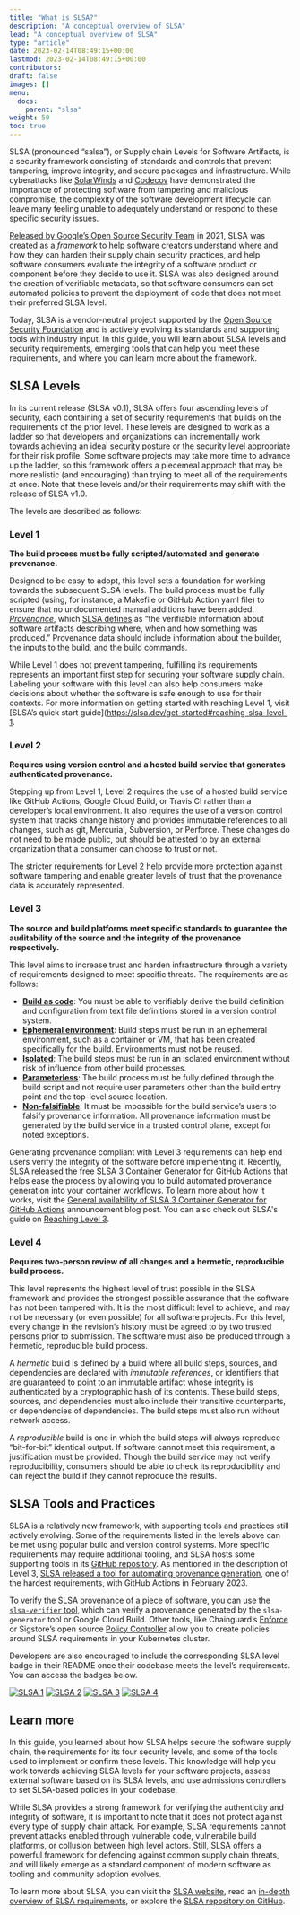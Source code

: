 ```yaml
---
title: "What is SLSA?"
description: "A conceptual overview of SLSA"
lead: "A conceptual overview of SLSA"
type: "article"
date: 2023-02-14T08:49:15+00:00
lastmod: 2023-02-14T08:49:15+00:00
contributors:  
draft: false
images: []
menu:
  docs:
    parent: "slsa"
weight: 50
toc: true
---
```


SLSA (pronounced “salsa”), or Supply chain Levels for Software Artifacts, is a security framework consisting of standards and controls that prevent tampering, improve integrity, and secure packages and infrastructure. While cyberattacks like [SolarWinds](https://www.gao.gov/assets/gao-22-104746.pdf) and [Codecov](https://www.reuters.com/technology/codecov-hackers-breached-hundreds-restricted-customer-sites-sources-2021-04-19/) have demonstrated the importance of protecting software from tampering and malicious compromise, the complexity of the software development lifecycle can leave many feeling unable to adequately understand or respond to these specific security issues. 

[Released by Google’s Open Source Security Team](https://security.googleblog.com/2021/06/introducing-slsa-end-to-end-framework.html) in 2021, SLSA was created as a _framework_ to help software creators understand where and how they can harden their supply chain security practices, and help software consumers evaluate the integrity of a software product or component before they decide to use it. SLSA was also designed around the creation of verifiable metadata, so that software consumers can set automated policies to prevent the deployment of code that does not meet their preferred SLSA level. 

Today, SLSA is a vendor-neutral project supported by the [Open Source Security Foundation](https://openssf.org/) and is actively evolving its standards and supporting tools with industry input. In this guide, you will learn about SLSA levels and security requirements, emerging tools that can help you meet these requirements, and where you can learn more about the framework.  


## SLSA Levels 

In its current release (SLSA v0.1), SLSA offers four ascending levels of security, each containing a set of security requirements that builds on the requirements of the prior level. These levels are designed to work as a ladder so that developers and organizations can incrementally work towards achieving an ideal security posture or the security level appropriate for their risk profile. Some software projects may take more time to advance up the ladder, so this framework offers a piecemeal approach that may be more realistic (and encouraging) than trying to meet all of the requirements at once. Note that these levels and/or their requirements may shift with the release of SLSA v1.0. 

The levels are described as follows:

 
### Level 1
**The build process must be fully scripted/automated and generate provenance.** 

Designed to be easy to adopt, this level sets a foundation for working towards the subsequent SLSA levels. The build process must be fully scripted (using, for instance, ​​a Makefile or GitHub Action yaml file) to ensure that no undocumented manual additions have been added.  [_Provenance_](https://edu.chainguard.dev/software-security/glossary/#provenance), which [SLSA defines](https://slsa.dev/provenance/v0.2) as “the verifiable information about software artifacts describing where, when and how something was produced.” Provenance data should include information about the builder, the inputs to the build, and the build commands.

While Level 1 does not prevent tampering, fulfilling its requirements represents an important first step for securing your software supply chain. Labeling your software with this level can also help consumers make decisions about whether the software is safe enough to use for their contexts. For more information on getting started with reaching Level 1, visit [SLSA’s quick start guide](https://slsa.dev/get-started#reaching-slsa-level-1. 

### Level 2
**Requires using version control and a hosted build service that generates authenticated provenance.** 

Stepping up from Level 1, Level 2 requires the use of a hosted build service like GitHub Actions, Google Cloud Build, or Travis CI rather than a developer’s local environment. It also requires the use of a version control system that tracks change history and provides immutable references to all changes, such as git, Mercurial, Subversion, or Perforce. These changes do not need to be made public, but should be attested to by an external organization that a consumer can choose to trust or not. 

The stricter requirements for Level 2 help provide more protection against software tampering and enable greater levels of trust that the provenance data is accurately represented. 

### Level 3 
**The source and build platforms meet specific standards to guarantee the auditability of the source and the integrity of the provenance respectively.** 

This level aims to increase trust and harden infrastructure through a variety of requirements designed to meet specific threats. The requirements are as follows:

* **[Build as code](https://slsa.dev/spec/v0.1/requirements#build-as-code)**: You must be able to verifiably derive the build definition and configuration from text file definitions stored in a version control system.  
*  **[Ephemeral environment](https://slsa.dev/spec/v0.1/requirements#ephemeral-environment)**:  Build steps must be run in an ephemeral environment, such as a container or VM, that has been created specifically for the build. Environments must not be reused. 
*  **[Isolated](https://slsa.dev/spec/v0.1/requirements#isolated)**: The build steps must be run in an isolated environment without risk of influence from other build processes.  
*  **[Parameterless](https://slsa.dev/spec/v0.1/requirements#parameterless)**: The build process must be fully defined through the build script and not require user parameters other than the build entry point and the top-level source location.
*  **[Non-falsifiable](https://slsa.dev/spec/v0.1/requirements#non-falsifiable)**:  It must be impossible for the build service’s users to falsify provenance information. All provenance information must be generated by the build service in a trusted control plane, except for noted exceptions. 

Generating provenance compliant with Level 3 requirements can help end users verify the integrity of the software before implementing it. Recently, SLSA released the free SLSA 3 Container Generator for GitHub Actions that helps ease the process by allowing you to build automated provenance generation into your container workflows. To learn more about how it works, visit the [General availability of SLSA 3 Container Generator for GitHub Actions](https://slsa.dev/blog/2023/02/slsa-github-workflows-container-ga) announcement blog post. You can also check out SLSA's guide on [Reaching Level 3](https://slsa.dev/get-started#reaching-slsa-level-3). 

### Level 4 
**Requires two-person review of all changes and a hermetic, reproducible build process.**

This level represents the highest level of trust possible in the SLSA framework and provides the strongest possible assurance that the software has not been tampered with. It is the most difficult level to achieve, and may not be necessary (or even possible) for all software projects. 
For this level, every change in the revision’s history must be agreed to by two trusted persons prior to submission. The software must also be produced through a hermetic, reproducible build process. 

A _hermetic_ build is defined by a build where all build steps, sources, and dependencies are declared with _immutable references_, or identifiers that are guaranteed to point to an immutable artifact whose integrity is authenticated by a cryptographic hash of its contents. These build steps, sources, and dependencies must also include their transitive counterparts, or dependencies of dependencies. The build steps must also run without network access. 

A _reproducible_ build is one in which the build steps will always reproduce “bit-for-bit” identical output. If software cannot meet this requirement, a justification must be provided. Though the build service may not verify reproducibility, consumers should be able to check its reproducibility and can reject the build if they cannot reproduce the results.

## SLSA Tools and Practices

SLSA is a relatively new framework, with supporting tools and practices still actively evolving. Some of the requirements listed in the levels above can be met using popular build and version control systems. More specific requirements may require additional tooling, and SLSA hosts some supporting tools in its [GitHub repository](https://github.com/slsa-framework). As mentioned in the description of Level 3, [SLSA released a tool for automating provenance generation](https://slsa.dev/blog/2023/02/slsa-github-workflows-container-ga), one of the hardest requirements, with GitHub Actions in February 2023.  

To verify the SLSA provenance of a piece of software, you can use the [`slsa-verifier` tool](https://github.com/slsa-framework/slsa-verifier), which can verify a provenance generated by the `slsa-generator` tool or Google Cloud Build. Other tools, like Chainguard’s [Enforce](https://www.chainguard.dev/chainguard-enforce) or Sigstore’s open source [Policy Controller](https://docs.sigstore.dev/policy-controller/overview/) allow you to create policies around SLSA requirements in your Kubernetes cluster. 

Developers are also encouraged to include the corresponding SLSA level badge in their README once their codebase meets the level’s requirements. You can access the badges below. 

[![SLSA 1](https://slsa.dev/images/gh-badge-level1.svg)](https://slsa.dev)
[![SLSA 2](https://slsa.dev/images/gh-badge-level2.svg)](https://slsa.dev)
[![SLSA 3](https://slsa.dev/images/gh-badge-level3.svg)](https://slsa.dev)
[![SLSA 4](https://slsa.dev/images/gh-badge-level4.svg)](https://slsa.dev)

## Learn more 

In this guide, you learned about how SLSA helps secure the software supply chain, the requirements for its four security levels, and some of the tools used to implement or confirm these levels. This knowledge will help you work towards achieving SLSA levels for your software projects, assess external software based on its SLSA levels, and use admissions controllers to set SLSA-based policies in your codebase. 

While SLSA provides a strong framework for verifying the authenticity and integrity of software, it is important to note that it does not protect against every type of supply chain attack. For example, SLSA requirements cannot prevent attacks enabled through vulnerable code, vulnerabile build platforms, or collusion between high level actors. Still, SLSA offers a powerful framework for defending against common supply chain threats, and will likely emerge as a standard component of modern software as tooling and community adoption evolves. 

To learn more about SLSA, you can visit the [SLSA website](https://slsa.dev/), read an [in-depth overview of SLSA requirements](https://slsa.dev/spec/v0.1/requirements), or explore the [SLSA repository on GitHub](https://github.com/slsa-framework).  

